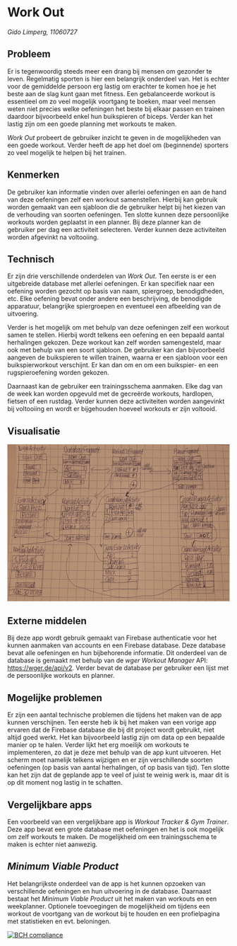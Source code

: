 # Work Out
*Gido Limperg, 11060727*

## Probleem
Er is tegenwoordig steeds meer een drang bij mensen om gezonder te leven.
Regelmatig sporten is hier een belangrijk onderdeel van.
Het is echter voor de gemiddelde persoon erg lastig om erachter te komen
hoe je het beste aan de slag kunt gaan met fitness.
Een gebalanceerde workout is essentieel om zo veel mogelijk voortgang te boeken,
maar veel mensen weten niet precies welke oefeningen het beste bij elkaar passen
en trainen daardoor bijvoorbeeld enkel hun buikspieren of biceps.
Verder kan het lastig zijn om een goede planning met workouts te maken.

*Work Out* probeert de gebruiker inzicht te geven in de mogelijkheden
van een goede workout. Verder heeft de app het doel om (beginnende)
sporters zo veel mogelijk te helpen bij het trainen.

## Kenmerken
De gebruiker kan informatie vinden over allerlei oefeningen
en aan de hand van deze oefeningen zelf een workout samenstellen.
Hierbij kan gebruik worden gemaakt van een sjabloon die de gebruiker helpt bij het kiezen van de verhouding van soorten oefeningen.
Ten slotte kunnen deze persoonlijke workouts worden geplaatst in een planner.
Bij deze planner kan de gebruiker per dag een activiteit selecteren. Verder kunnen deze activiteiten worden afgevinkt na voltooiing.

## Technisch
Er zijn drie verschillende onderdelen van *Work Out*.
Ten eerste is er een uitgebreide database met allerlei oefeningen.
Er kan specifiek naar een oefening worden gezocht op basis van naam,
spiergroep, benodigdheden, etc.
Elke oefening bevat onder andere een beschrijving,
de benodigde apparatuur, belangrijke spiergroepen en eventueel
een afbeelding van de uitvoering.

Verder is het mogelijk om met behulp van deze oefeningen
zelf een workout samen te stellen. Hierbij wordt telkens een oefening en
een bepaald aantal herhalingen gekozen.
Deze workout kan zelf worden samengesteld, maar ook met behulp van een soort sjabloon.
De gebruiker kan dan bijvoorbeeld aangeven de buikspieren te willen trainen, waarna er een sjabloon voor een buikspierworkout verschijnt. Er kan dan om en om een buikspier- en een rugspieroefening worden gekozen.

Daarnaast kan de gebruiker een trainingsschema aanmaken.
Elke dag van de week kan worden opgevuld met de gecreërde workouts, hardlopen, fietsen of een rustdag. Verder kunnen deze activiteiten worden aangevinkt bij voltooiing en wordt er bijgehouden hoeveel workouts er zijn voltooid.

## Visualisatie

![](doc/design.jpg)


## Externe middelen
Bij deze app wordt gebruik gemaakt van Firebase authenticatie voor het kunnen
aanmaken van accounts en een Firebase database.
Deze database bevat alle oefeningen en hun bijbehorende informatie.
Dit onderdeel van de database is gemaakt met behulp van de *wger Workout Manager* API:
https://wger.de/api/v2.
Verder bevat de database per gebruiker een lijst met de persoonlijke workouts en planner.

## Mogelijke problemen
Er zijn een aantal technische problemen die tijdens het maken van de app kunnen verschijnen.
Ten eerste heb ik bij het maken van een vorige app ervaren dat de Firebase database die bij dit project wordt gebruikt, niet altijd goed werkt. Het kan bijvoorbeeld lastig zijn om data op een bepaalde manier op te halen.
Verder lijkt het erg moeilijk om workouts te implementeren, zo dat je deze met behulp van de app kunt uitvoeren. Het scherm moet namelijk telkens wijzigen en er zijn verschillende soorten oefeningen (op basis van aantal herhalingen, of op basis van tijd).
Ten slotte kan het zijn dat de geplande app te veel of juist te weinig werk is, maar dit is op dit moment nog lastig in te schatten.

## Vergelijkbare apps
Een voorbeeld van een vergelijkbare app is *Workout Tracker & Gym Trainer*.
Deze app bevat een grote database met oefeningen en het is ook mogelijk
om zelf workouts te maken. De mogelijkheid om een trainingsschema te maken
is echter niet aanwezig.

## *Minimum Viable Product*
Het belangrijkste onderdeel van de app is het kunnen opzoeken van verschillende
oefeningen en hun uitvoering in de database. Daarnaast bestaat het
*Minimum Viable Product* uit het maken van workouts en een weekplanner.
Optionele toevoegingen de mogelijkheid om tijdens een workout de voortgang van de workout bij te houden en een profielpagina met statistieken en evt. beloningen.

[![BCH compliance](https://bettercodehub.com/edge/badge/glimperg/Work-Out?branch=master)](https://bettercodehub.com/)
